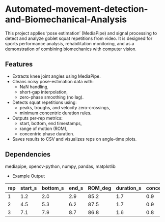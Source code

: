 # Automated-movement-detection-and-Biomechanical-Analysis
This project applies ‘pose estimation’ (MediaPipe) and signal processing to detect and analyze goblet squat repetitions from video. It is designed for sports performance analysis, rehabilitation monitoring, and as a demonstration of combining biomechanics with computer vision.
## Features
- Extracts knee joint angles using MediaPipe.
- Cleans noisy pose-estimation data with:
  - NaN handling,
  - short-gap interpolation,
  - zero-phase smoothing (no lag).
- Detects squat repetitions using:
  - peaks, troughs, and velocity zero-crossings,
  - minimum concentric duration rules.
- Outputs per-rep metrics:
  - start, bottom, end timestamps,
  - range of motion (ROM),
  - concentric phase duration.
- Saves results to CSV and visualizes reps on angle–time plots.

## Dependencies
mediapipe, opencv-python, numpy, pandas, matplotlib

- Example Output

| rep | start\_s | bottom\_s | end\_s | ROM\_deg | duration\_s | concentric\_s |
| --- | -------- | --------- | ------ | -------- | ----------- | ------------- |
| 1   | 1.2      | 2.0       | 2.9    | 85.2     | 1.7         | 0.9           |
| 2   | 4.5      | 5.3       | 6.2    | 87.5     | 1.7         | 0.9           |
| 3   | 7.1      | 7.9       | 8.7    | 86.8     | 1.6         | 0.8           |
